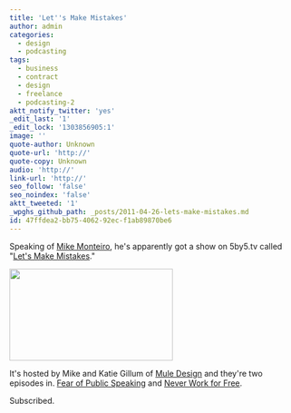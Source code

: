 ```yaml
---
title: 'Let''s Make Mistakes'
author: admin
categories:
  - design
  - podcasting
tags:
  - business
  - contract
  - design
  - freelance
  - podcasting-2
aktt_notify_twitter: 'yes'
_edit_last: '1'
_edit_lock: '1303856905:1'
image: ''
quote-author: Unknown
quote-url: 'http://'
quote-copy: Unknown
audio: 'http://'
link-url: 'http://'
seo_follow: 'false'
seo_noindex: 'false'
aktt_tweeted: '1'
_wpghs_github_path: _posts/2011-04-26-lets-make-mistakes.md
id: 47ffdea2-bb75-4062-92ec-f1ab89870be6
---
```

<p>Speaking of <a href="https://chrisenns.com/2011/04/07/mike-ftw-business-inspiration/">Mike Monteiro</a>, he's apparently got a show on 5by5.tv called "<a href="http://5by5.tv/mistakes">Let's Make Mistakes</a>." </p>
<p><img src="https://chrisenns.com/wp-content/uploads/2011/04/mistakes-thumb.jpg" alt="" title="mistakes-thumb" width="288" height="162" class="aligncenter size-full wp-image-19496" /></p>
<p>It's hosted by Mike and Katie Gillum of <a href="http://muledesign.com/">Mule Design</a> and they're two episodes in. <a href="http://5by5.tv/mistakes/1">Fear of Public Speaking</a> and <a href="http://5by5.tv/mistakes/2">Never Work for Free</a>.</p>
<p>Subscribed.</p>
